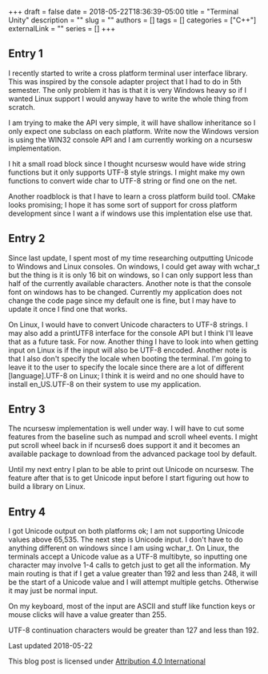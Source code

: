 +++ 
draft = false
date = 2018-05-22T18:36:39-05:00
title = "Terminal Unity"
description = ""
slug = ""
authors = []
tags = []
categories = ["C++"]
externalLink = ""
series = []
+++

## Entry 1

I recently started to write a cross platform terminal user interface library. This was inspired by the console adapter project that I had to do in 5th semester. The only problem it has is that it is very Windows heavy so if I wanted Linux support I would anyway have to write the whole thing from scratch.

I am trying to make the API very simple, it will have shallow inheritance so I only expect one subclass on each platform. Write now the Windows version is using the WIN32 console API and I am currently working on a ncursesw implementation.

I hit a small road block since I thought ncursesw would have wide string functions but it only supports UTF-8 style strings. I might make my own functions to convert wide char to UTF-8 string or find one on the net.

Another roadblock is that I have to learn a cross platform build tool. CMake looks promising; I hope it has some sort of support for cross platform development since I want a if windows use this implentation else use that.

## Entry 2

Since last update, I spent most of my time researching outputting Unicode to Windows and Linux consoles. On windows, I could get away with wchar_t but the thing is it is only 16 bit on windows, so I can only support less than half of the currently available characters. Another note is that the console font on windows has to be changed. Currently my application does not change the code page since my default one is fine, but I may have to update it once I find one that works.

On Linux, I would have to convert Unicode characters to UTF-8 strings. I may also add a printUTF8 interface for the console API but I think I'll leave that as a future task. For now. Another thing I have to look into when getting input on Linux is if the input will also be UTF-8 encoded. Another note is that I also don't specify the locale when booting the terminal. I'm going to leave it to the user to specify the locale since there are a lot of different [language].UTF-8 on Linux; I think it is weird and no one should have to install en_US.UTF-8 on their system to use my application.


## Entry 3

The ncursesw implementation is well under way. I will have to cut some features from the baseline such as numpad and scroll wheel events. I might put scroll wheel back in if ncurses6 does support it and it becomes an available package to download from the advanced package tool by default.

Until my next entry I plan to be able to print out Unicode on ncursesw. The feature after that is to get Unicode input before I start figuring out how to build a library on Linux.

## Entry 4

I got Unicode output on both platforms ok; I am not supporting Unicode values above 65,535. The next step is Unicode input. I don't have to do anything different on windows since I am using wchar_t. On Linux, the terminals accept a Unicode value as a UTF-8 multibyte, so inputting one character may involve 1-4 calls to getch just to get all the information. My main routing is that if I get a value greater than 192 and less than 248, it will be the start of a Unicode value and I will attempt multiple getchs. Otherwise it may just be normal input.

On my keyboard, most of the input are ASCII and stuff like function keys or mouse clicks will have a value greater than 255.

UTF-8 continuation characters would be greater than 127 and less than 192.

Last updated 2018-05-22

This blog post is licensed under [Attribution 4.0 International](https://creativecommons.org/licenses/by/4.0/?ref=chooser-v1)
